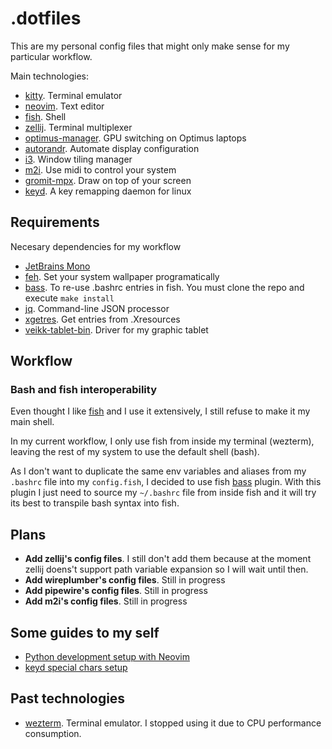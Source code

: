 # .dotfiles

This are my personal config files that might only make sense for my particular workflow.

Main technologies:

- [kitty](https://github.com/kovidgoyal/kitty). Terminal emulator
- [neovim](https://neovim.io/). Text editor
- [fish](https://fishshell.com/docs/current/tutorial.html). Shell
- [zellij](https://github.com/zellij-org/zellij). Terminal multiplexer
- [optimus-manager](https://github.com/Askannz/optimus-manager). GPU switching on Optimus laptops
- [autorandr](https://github.com/phillipberndt/autorandr). Automate display configuration
- [i3](https://i3wm.org/). Window tiling manager
- [m2i](https://gitlab.com/enetheru/midi2input). Use midi to control your system
- [gromit-mpx](https://github.com/bk138/gromit-mpx). Draw on top of your screen
- [keyd](https://github.com/rvaiya/keyd). A key remapping daemon for linux

## Requirements

Necesary dependencies for my workflow

- [JetBrains Mono](https://github.com/ryanoasis/nerd-fonts#patched-fonts)
- [feh](https://wiki.archlinux.org/title/feh). Set your system wallpaper programatically
- [bass](https://github.com/edc/bass). To re-use .bashrc entries in fish. You must clone the repo and execute `make install`
- [jq](https://man.archlinux.org/man/jq.1.en). Command-line JSON processor
- [xgetres](https://aur.archlinux.org/packages/xgetres). Get entries from .Xresources
- [veikk-tablet-bin](https://aur.archlinux.org/packages/veikk-tablet-bin). Driver for my graphic tablet

## Workflow

### Bash and fish interoperability

Even thought I like [fish](https://fishshell.com/docs/current/index.html) and I use it extensively, I still refuse to make it my main shell.

In my current workflow, I only use fish from inside my terminal (wezterm), leaving the rest of my system to use the default shell (bash).

As I don't want to duplicate the same env variables and aliases from my `.bashrc` file into my `config.fish`, I decided to use fish [bass](https://github.com/edc/bass) plugin. With this plugin I just need to source my `~/.bashrc` file from inside fish and it will try its best to transpile bash syntax into fish.

## Plans

- **Add zellij's config files**. I still don't add them because at the moment zellij doens't support path variable expansion so I will wait until then.
- **Add wireplumber's config files**. Still in progress
- **Add pipewire's config files**. Still in progress
- **Add m2i's config files**. Still in progress

## Some guides to my self

- [Python development setup with Neovim](./docs/python-dev-setup.md)
- [keyd special chars setup](./docs/keyd-setup.md)

## Past technologies

- [wezterm](https://wezfurlong.org/wezterm/index.html). Terminal emulator. I stopped using it due to CPU performance consumption.

